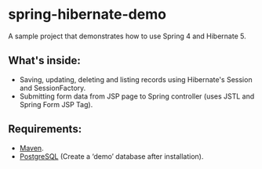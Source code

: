 # spring-hibernate-demo
A sample project that demonstrates how to use Spring 4 and Hibernate 5.

What's inside:
--------------

* Saving, updating, deleting and listing records using Hibernate's Session and SessionFactory.
* Submitting form data from JSP page to Spring controller (uses JSTL and Spring Form JSP Tag). 

Requirements:
--------------

* [Maven](https://maven.apache.org/install.html). 
* [PostgreSQL](https://www.postgresql.org/download/) (Create a ‘demo’ database after installation).
